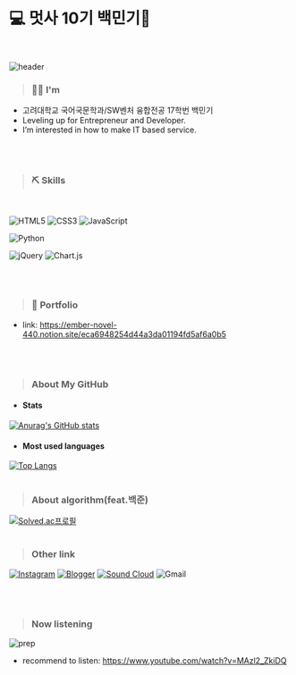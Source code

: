 # 💻 멋사 10기 백민기🦁 
<br/>

![header](https://capsule-render.vercel.app/api?type=wave&color=CDE0F1&height=300&section=header&text=Introduce&fontSize=90&fontColor=#000000)

> ### 💁🏻 I'm
* 고려대학교 국어국문학과/SW벤처 융합전공 17학번 백민기
* Leveling up for Entrepreneur and Developer.
* I’m interested in how to make IT based service.
<br/>
<br/>


> ### ⛏️ Skills
<br/>

![HTML5](https://img.shields.io/badge/html5-%23E34F26.svg?style=for-the-badge&logo=html5&logoColor=white) ![CSS3](https://img.shields.io/badge/css3-%231572B6.svg?style=for-the-badge&logo=css3&logoColor=white) ![JavaScript](https://img.shields.io/badge/javascript-%23323330.svg?style=for-the-badge&logo=javascript&logoColor=%23F7DF1E)

![Python](https://img.shields.io/badge/python-3670A0?style=for-the-badge&logo=python&logoColor=ffdd54)

![jQuery](https://img.shields.io/badge/jquery-%230769AD.svg?style=for-the-badge&logo=jquery&logoColor=white) ![Chart.js](https://img.shields.io/badge/chart.js-F5788D.svg?style=for-the-badge&logo=chart.js&logoColor=white)


<br/>
<br/>


> ### 📃 Portfolio
* link: https://ember-novel-440.notion.site/eca6948254d44a3da01194fd5af6a0b5
<br/>
<br/>



> ### About My GitHub
* #### Stats
[![Anurag's GitHub stats](https://github-readme-stats.vercel.app/api?username=toyo30)](https://github.com/toyo30/github-readme-stats)
<br/>

* #### Most used languages
[![Top Langs](https://github-readme-stats.vercel.app/api/top-langs/?username=toyo30&layout=compact)](https://github.com/toyo30/github-readme-stats)
<br/>
<br/>

> ### About algorithm(feat.백준)
[![Solved.ac프로필](http://mazassumnida.wtf/api/v2/generate_badge?boj=toyo30)](https://solved.ac/toyo30)
<br/>
<br/>

> ### Other link
<a href="https://www.instagram.com/100_07i2/?hl=ko" target="_blank">![Instagram](https://img.shields.io/badge/100__07/i2-%23E4405F.svg?style=for-the-badge&logo=Instagram&logoColor=white)</a> <a href="https://aleumdaum.tistory.com/" target="_blank">![Blogger](https://img.shields.io/badge/Blog-FF5722?style=for-the-badge&logo=blogger&logoColor=white)</a> <a href="https://soundcloud.com/zx6qpz78ervz/someone-come-in-summer-for" target="_blank">![Sound Cloud](https://img.shields.io/badge/sound%20cloud-FF5500?style=for-the-badge&logo=soundcloud&logoColor=white)</a> ![Gmail](https://img.shields.io/badge/toyoalsrl@gmail.com-D14836?style=for-the-badge&logo=gmail&logoColor=white)

<br/>
<br/>


> ### Now listening
![prep](https://ww.namu.la/s/b07267292ae9cfacff3ec5e7d9c5565f14b6a5fae42142c4bfa3992b143a4eb2cc24ad9292a1f79ffef240460b4875b6c16adf38d1152f9c7260ad1a57d7fc915da2dcdc05c69d5fd7fcd05f4b314f477d77b70ca3bb01a180d01773f8131bb6573c91af3d9362747311be947c3b40cf)

* recommend to listen: https://www.youtube.com/watch?v=MAzl2_ZkiDQ
<br/>
<br/>
